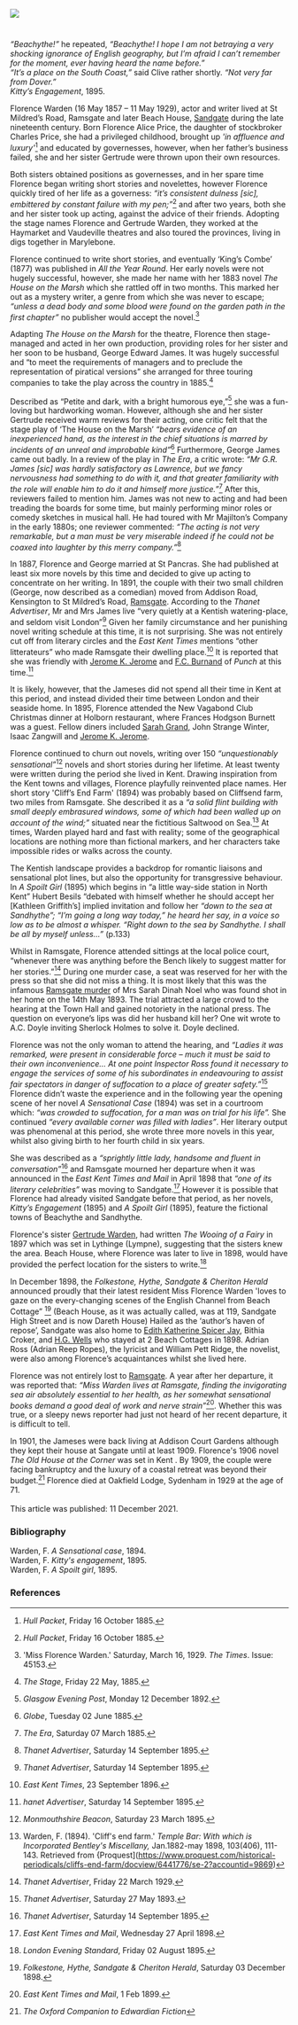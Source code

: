 <a href="https://beta.kent-maps.online"><img src="https://beta.kent-maps.online/juncture/ve-button.png"></a>
<param ve-config title="Florence Warden (Florence Alice James) (1857 – 1929)" author="Michelle Crowther" layout="vtl" 
banner="https://raw.githubusercontent.com/kent-map/images/main/banners/19c.jpg">

<param ve-entity eid="Q736439" aliases="Ramsgate">
<param ve-entity eid="Q2287962" aliases="Cliffsend">

#

_“Beachythe!”_    he repeated, _“Beachythe! I hope I am not betraying a very shocking ignorance of English geography, but I’m afraid I can’t remember for the moment, ever having heard the name before.”       
“It’s a place on the South Coast,”_ said Clive rather shortly. _“Not very far from Dover.”_    
_Kitty’s Engagement_, 1895.   
<param ve-image url="https://upload.wikimedia.org/wikipedia/commons/4/4b/Hythe_seafront_-_geograph.org.uk_-_1960795.jpg" label="Hythe seafront" attribution="E Gammie, CC BY-SA 2.0, via Wikimedia Commons">

Florence Warden (16 May 1857 – 11 May 1929), actor and writer lived at St Mildred’s Road, Ramsgate and later Beach House, [Sandgate](/placesqz/sandgate-overview) during the late nineteenth century. Born Florence Alice Price, the daughter of stockbroker Charles Price, she had a privileged childhood, brought up _'in affluence and luxury'_[^ref1] and educated by governesses, however, when her father’s business failed, she and her sister Gertrude were thrown upon their own resources. 
<param ve-image url="https://upload.wikimedia.org/wikipedia/commons/7/7e/Portret_van_Florence_Warden%2C_RP-F-2001-7-1358E-15.jpg" label="Portrait of Florence Warden" attribution="Rijksmuseum, CC0, via Wikimedia Commons">

Both sisters obtained positions as governesses, and in her spare time Florence began writing short stories and novelettes, however Florence quickly tired of her life as a governess: _“it’s consistent dulness [sic], embittered by constant failure with my pen;”_[^ref2] and after two years, both she and her sister took up acting, against the advice of their friends.  Adopting the stage names Florence and Gertrude Warden, they worked at the Haymarket and Vaudeville theatres and also toured the provinces, living in digs together in Marylebone.
<param ve-image url="https://upload.wikimedia.org/wikipedia/commons/a/a2/TheGovernessRebeccaSolomon.jpg" label="The Governess, Rebecca Solomon c.1851" attribution="Rebecca Solomon, Public domain, via Wikimedia Commons">

Florence continued to write short stories, and eventually ‘King’s Combe’ (1877) was published in _All the Year Round_.  Her early novels were not hugely successful, however, she made her name with her 1883 novel _The House on the Marsh_ which she rattled off in two months. This marked her out as a mystery writer, a genre from which she was never to escape; _“unless a dead body and some blood were found on the garden path in the first chapter”_ no publisher would accept the novel.[^ref3]   
<param ve-image url="https://upload.wikimedia.org/wikipedia/commons/3/3c/Dickensjunior-1874.jpg" label="Charles Dickens Jnr, April 1873, editor of All The Year Round" attribution="Unknown author, Public domain, via Wikimedia Commons">

Adapting _The House on the Marsh_ for the theatre, Florence then stage-managed and acted in her own production, providing roles for her sister and her soon to be husband, George Edward James. It was hugely successful and “to meet the requirements of managers and to preclude the representation of piratical versions” she arranged for three touring companies to take the play across the country in 1885.[^ref4] 
<param ve-image url="https://upload.wikimedia.org/wikipedia/commons/1/19/G_Durand_Saturday_Night_at_the_Victoria_Theatre_BL.jpg" label="Saturday Night at the Victoria Theatre, wood-engraving, published in The Graphic, 26 October 1872" attribution="Godefroy Durand, Public domain, via Wikimedia Commons © The British Library Board">

Described as “Petite and dark, with a bright humorous eye,”[^ref5]  she was a fun-loving but hardworking woman. However, although she and her sister Gertrude received warm reviews for their acting, one critic felt that the stage play of ‘The House on the Marsh’ _“bears evidence of an inexperienced hand, as the interest in the chief situations is marred by incidents of an unreal and improbable kind”_[^ref6]  Furthermore, George James came out badly. In a review of the play in _The Era_, a critic wrote: _“Mr G.R. James [sic] was hardly satisfactory as Lawrence, but we fancy nervousness had something to do with it, and that greater familiarity with the role will enable him to do it and himself more justice.”_[^ref7]  After this, reviewers failed to mention him. James was not new to acting and had been treading the boards for some time, but mainly performing minor roles or comedy sketches in musical hall. He had toured with Mr Majilton’s Company in the early 1880s; one reviewer commented: _“The acting is not very remarkable, but a man must be very miserable indeed if he could not be coaxed into laughter by this merry company.”_[^ref9] 
<param ve-image url="https://upload.wikimedia.org/wikipedia/commons/1/11/Joseph_Clayton_Clark_AReader_of_The_Era.jpg" label="A reader of The Era" attribution="Joseph Clayton Clark, Public domain, via Wikimedia Commons">

In 1887, Florence and George married at St Pancras. She had published at least six more novels by this time and decided to give up acting to concentrate on her writing.  In 1891, the couple with their two small children (George, now described as a comedian) moved from Addison Road, Kensington to St Mildred’s Road, [Ramsgate](/19c/19c-ramsgate). 
According to the _Thanet Advertiser_, Mr and Mrs James live “very quietly at a Kentish watering-place, and seldom visit London”[^ref9]  Given her family circumstance and her punishing novel writing schedule at this time, it is not surprising. She was not entirely cut off from literary circles and the _East Kent Times_ mentions “other litterateurs” who made Ramsgate their dwelling place.[^ref10]   It is reported that she was friendly with [Jerome K. Jerome](/19c/19c-jerome-biography) and [F.C. Burnand](19c-burnand-biography) of _Punch_ at this time.[^ref11] 
<param ve-image url="https://upload.wikimedia.org/wikipedia/commons/7/71/Francis_Burnand.png" label="Francis Burnand" attribution="Frederick Tancock Palmer, Public domain, via Wikimedia Commons">

It is likely, however, that the Jameses did not spend all their time in Kent at this period, and instead divided their time between London and their seaside home. In 1895, Florence attended the New Vagabond Club Christmas dinner at Holborn restaurant, where Frances Hodgson Burnett was a guest. Fellow diners included [Sarah Grand](19c/19c-grand-biography), John Strange Winter, Isaac Zangwill and [Jerome K. Jerome](/19c/19c-jerome-biography).
<param ve-image url="https://upload.wikimedia.org/wikipedia/commons/1/11/Jerome_K._Jerome_%287893553318%29.jpg" label="Jerome K. Jerome, c.1890s" attribution="National Media Museum from UK, No restrictions, via Wikimedia Commons">

Florence continued to churn out novels, writing over 150 _“unquestionably sensational”_[^ref12] novels and short stories during her lifetime. At least twenty were written during the period she lived in Kent.  Drawing inspiration from the Kent towns and villages, Florence playfully reinvented place names. Her short story 'Cliff’s End Farm' (1894) was probably based on Cliffsend farm, two miles from Ramsgate. She described it as a _“a solid flint building with small deeply embrasured windows, some of which had been walled up on account of the wind;”_  situated near the fictitious Saltwood on Sea.[^ref13]  At times, Warden played hard and fast with reality; some of the geographical locations are nothing more than fictional markers, and her characters take impossible rides or walks across the county. 
<param ve-image url="https://upload.wikimedia.org/wikipedia/commons/2/22/Cliffs_between_Cliffsend_and_Ramsgate.jpg" label="Cliffs between Cliffsend and Ramsgate" attribution="Nilfanion, CC BY-SA 4.0, via Wikimedia Commons">

The Kentish landscape provides a backdrop for romantic liaisons and sensational plot lines, but also the opportunity for transgressive behaviour. In _A Spoilt Girl_ (1895) which begins in “a little way-side station in North Kent” Hubert Besils “debated with himself whether he should accept her [Kathleen Griffith’s] implied invitation and follow her _“down to the sea at Sandhythe”; “I’m going a long way today,” he heard her say, in a voice so low as to be almost a whisper. “Right down to the sea by Sandhythe. I shall be all by myself unless…”_ (p.133)
<param ve-image url="https://upload.wikimedia.org/wikipedia/commons/9/9e/The_promenade%2C_Sandgate%2C_England-LCCN2002708091.jpg" label="The Promenade, Sandgate" attribution="Photochrom Print Collection, Public domain, via Wikimedia Commons">

Whilst in Ramsgate, Florence attended sittings at the local police court, “whenever there was anything before the Bench likely to suggest matter for her stories.”[^ref14]  During one murder case, a seat was reserved for her with the press so that she did not miss a thing. It is most likely that this was the infamous [Ramsgate murder](https://theisleofthanetnews.com/2017/12/18/a-ramsgate-murder-from-1893-features-in-a-new-penny-dreadfuls-book/) of Mrs Sarah Dinah Noel who was found shot in her home on the 14th May 1893. The trial attracted a large crowd to the hearing at the Town Hall and gained notoriety in the national press. The question on everyone’s lips was did her husband kill her? One wit wrote to A.C. Doyle inviting Sherlock Holmes to solve it. Doyle declined.
<param ve-image url="https://stor.artstor.org/stor/7d4c5d4c-62c0-40e9-a900-3b7400521033" label="Ramsgate Commemorative Map 1884-1934">

Florence was not the only woman to attend the hearing, and _“Ladies it was remarked, were present in considerable force – much it must be said to their own inconvenience… At one point Inspector Ross found it necessary to engage the services of some of his subordinates in endeavouring to assist fair spectators in danger of suffocation to a place of greater safety.”_[^ref15]  Florence didn’t waste the experience and in the following year the opening scene of her novel _A Sensational Case_ (1894) was set in a courtroom which: _“was crowded to suffocation, for a man was on trial for his life”._ She continued _“every available corner was filled with ladies”_.  Her literary output was phenomenal at this period, she wrote three more novels in this year, whilst also giving birth to her fourth child in six years.
<param ve-image url="https://upload.wikimedia.org/wikipedia/commons/6/6c/New_Road%2C_Ramsgate%2C_England-LCCN2002708073.jpg" label="New Road, Ramsgate" attribution="Photochrom Print Collection, Public domain, via Wikimedia Commons">

She was described as a _“sprightly little lady, handsome and fluent in conversation”_[^ref16] and Ramsgate mourned her departure when it was announced in the _East Kent Times and Mail_ in April 1898 that _“one of its literary celebrities”_ was moving to Sandgate.[^ref17] However it is possible that Florence had already visited Sandgate before that period, as her novels, _Kitty’s Engagement_ (1895) and _A Spoilt Girl_ (1895), feature the fictional towns of Beachythe and Sandhythe. 
<param ve-image url="https://upload.wikimedia.org/wikipedia/commons/e/e4/General_view%2C_Sandgate%2C_England-LCCN2002708090.jpg" label="View of Sandgate c.1890-1900" attribution="Photochrom Print Collection, Public domain, via Wikimedia Commons">

Florence's sister [Gertrude Warden](/19c/19c-gertrude-warden-biography), had written _The Wooing of a Fairy_ in 1897 which was set in Lythinge (Lympne), suggesting that the sisters knew the area. Beach House, where Florence was later to live in 1898, would have provided the perfect location for the sisters to write.[^ref18]
<param ve-image url="https://upload.wikimedia.org/wikipedia/commons/5/57/St_Stephen%2C_Lympne_1.JPG" label="St Stephen, Lympne" attribution="Poliphilo, CC0, via Wikimedia Commons">

In December 1898, the _Folkestone, Hythe, Sandgate & Cheriton Herald_ announced proudly that their latest resident Miss Florence Warden 'loves to gaze on the every-changing scenes of the English Channel from Beach Cottage” [^ref19] (Beach House, as it was actually called, was at 119, Sandgate High Street and is now Dareth House)  Hailed as the ‘author’s haven of repose’, Sandgate was also home to [Edith Katherine Spicer Jay](/19c/19c-spicer-jay-biography), Bithia Croker, and [H.G. Wells](/19c/19c-wellshg-biography) who stayed at 2 Beach Cottages in 1898. Adrian Ross (Adrian Reep Ropes), the lyricist and William Pett Ridge, the novelist, were also among Florence’s acquaintances whilst she lived here. 
<param ve-image url="https://stor.artstor.org/stor/c7f07717-8259-4ac5-ac27-4d758d4daf61" label="Beach House (now Darenth House)" attribution="By kind permission of John Barrett, Sandgate Society">

Florence was not entirely lost to [Ramsgate](/19c/19c-ramsgate). A year after her departure, it was reported that: _“Miss Warden lives at Ramsgate, finding the invigorating sea air absolutely essential to her health, as her somewhat sensational books demand a good deal of work and nerve strain”_[^ref20].  Whether this was true, or a sleepy news reporter had just not heard of her recent departure, it is difficult to tell.   
<param ve-image url="https://upload.wikimedia.org/wikipedia/commons/f/fa/%27Ramsgate%27_by_J._Buxton_Knight.jpg" label="Ramsgate by J. Buxton Knight, 1908" attribution="Internet Archive Book Images, No restrictions, via Wikimedia Commons">

In 1901, the Jameses were back living at Addison Court Gardens although they kept their house at Sangate until at least 1909. Florence's 1906 novel _The Old House at the Corner_ was set in Kent . By 1909, the couple were facing bankruptcy and the luxury of a coastal retreat was beyond their budget.[^ref21] Florence died at Oakfield Lodge, Sydenham in 1929 at the age of 71.
<br><br>
This article was published: 11 December 2021.
<param ve-image url="https://upload.wikimedia.org/wikipedia/commons/6/61/The_sands%2C_Ramsgate%2C_Kent%2C_England%2C_ca._1899.jpg" label="The Sands, Ramsgate, Kent, 1899" attribution="Detroit Publishing Co., under license from Photoglob Zürich, Public domain, via Wikimedia Commons">

### Bibliography

Warden, F. _A Sensational case_, 1894.   
Warden, F. _Kitty's engagement_, 1895.   
Warden, F. _A Spoilt girl_, 1895.    

### References

[^ref1]:  _Hull Packet_, Friday 16 October 1885.   
[^ref2]:  _Hull Packet_, Friday 16 October 1885.   
[^ref3]:  'Miss Florence Warden.'  Saturday,  March 16, 1929.  _The Times_. Issue: 45153.   
[^ref4]:  _The Stage_, Friday 22 May, 1885.   
[^ref5]:  _Glasgow Evening Post_, Monday 12 December 1892.   
[^ref6]:  _Globe_, Tuesday 02 June 1885.   
[^ref7]:  _The Era_, Saturday 07 March 1885.   
[^ref8]: _South Wales Daily News_, Tuesday 16 August 1881.   
[^ref9]:  _Thanet Advertiser_, Saturday 14 September 1895.   
[^ref10]:  _East Kent Times_, 23 September 1896.   
[^ref11]:  _hanet Advertiser_, Saturday 14 September 1895.   
[^ref12]:  _Monmouthshire Beacon_, Saturday 23 March 1895.      
[^ref13]:  Warden, F. (1894). 'Cliff's end farm.' _Temple Bar: With which is Incorporated Bentley's Miscellany,_ Jan.1882-may 1898, 103(406), 111-143. Retrieved from {Proquest](https://www.proquest.com/historical-periodicals/cliffs-end-farm/docview/6441776/se-2?accountid=9869)   
[^ref14]:  _Thanet Advertiser_, Friday 22 March 1929.   
[^ref15]:  _Thanet Advertiser_, Saturday 27 May 1893.   
[^ref16]:  _Thanet Advertiser_, Saturday 14 September 1895.   
[^ref17]:  _East Kent Times and Mail_, Wednesday 27 April 1898.   
[^ref18]:  _London Evening Standard_, Friday 02 August 1895.   
[^ref19]:  _Folkestone, Hythe, Sandgate & Cheriton Herald_, Saturday 03 December 1898.   
[^ref20]:  _East Kent Times and Mail_, 1 Feb 1899.   
[^ref21]: _The Oxford Companion to Edwardian Fiction_
